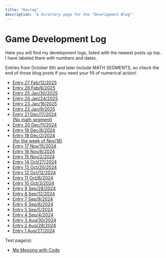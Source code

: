 ```yaml
---
title: "Devlog"
description: 'A directory page for the "Development Blog"'
---
```


# Game Development Log

Here you will find my development logs, listed with the newest posts up top. I have labeled them with numbers and dates.

Entries from October 6th and later include MATH SEGMENTS, so check the end of those blog posts if you need your fill of numerical action!

<ul>
<li><a class="button-link" href="/devlog/feb-12-2025">Entry 27  <span class="date">Feb/12/2025 </span></a></li>
<li><a class="button-link" href="/devlog/feb-6-2025">Entry 26  <span class="date">Feb/6/2025 </span></a></li>
<li><a class="button-link" href="/devlog/jan-30-2025">Entry 25  <span class="date">Jan/30/2025 </span></a></li>
<li><a class="button-link" href="/devlog/jan-24-2025">Entry 24  <span class="date">Jan/24/2025 </span></a></li>
<li><a class="button-link" href="/devlog/jan-16-2025">Entry 23  <span class="date">Jan/16/2025 </span></a></li>
<li><a class="button-link" href="/devlog/jan-9-2025">Entry 22  <span class="date">Jan/9/2025 </span></a></li>
<li><a class="button-link" href="/devlog/dec-17-2024">Entry 21  <span class="date">Dec/17/2024 <br> (No math segment)</span></a></li>
<li><a class="button-link" href="/devlog/dec-11-2024">Entry 20  <span class="date">Dec/11/2024</span></a></li>
<li><a class="button-link" href="/devlog/dec-8-2024">Entry 19  <span class="date">Dec/8/2024</span></a></li>
<li><a class="button-link" href="/devlog/dec-2-2024">Entry 18  <span class="date">Dec/2/2024 <br> (for the week of Nov/18)</span></a></li>
<li><a class="button-link" href="/devlog/nov-15-2024">Entry 17  <span class="date">Nov/15/2024</span></a></li>
<li><a class="button-link" href="/devlog/nov-8-2024">Entry 16  <span class="date">Nov/8/2024</span></a></li>
<li><a class="button-link" href="/devlog/nov-2-2024">Entry 15  <span class="date">Nov/2/2024</span></a></li>
<li><a class="button-link" href="/devlog/oct-27-2024">Entry 14  <span class="date">Oct/27/2024</span></a></li>
<li><a class="button-link" href="/devlog/oct-20-2024">Entry 13  <span class="date">Oct/20/2024</span></a></li>
<li><a class="button-link" href="/devlog/oct-12-2024">Entry 12  <span class="date">Oct/12/2024</span></a></li>
<li><a class="button-link" href="/devlog/oct-6-2024">Entry 11  <span class="date">Oct/6/2024</span></a></li>
<li><a class="button-link" href="/devlog/oct-3-2024">Entry 10  <span class="date">Oct/3/2024</span></a></li>
<li><a class="button-link" href="/devlog/sep-28-2024">Entry 9  <span class="date">Sep/28/2024</span></a></li>
<li><a class="button-link" href="/devlog/sep-12-2024">Entry 8  <span class="date">Sep/12/2024</span></a></li>
<li><a class="button-link" href="/devlog/sep-9-2024">Entry 7  <span class="date">Sep/9/2024</span></a></li>
<li><a class="button-link" href="/devlog/sep-6-2024">Entry 6  <span class="date">Sep/6/2024</span></a></li>
<li><a class="button-link" href="/devlog/sep-5-2024">Entry 5  <span class="date">Sep/5/2024</span></a></li>
<li><a class="button-link" href="/devlog/sep-4-2024">Entry 4  <span class="date">Sep/4/2024</span></a></li>
<li><a class="button-link" href="/devlog/aug-30-2024">Entry 3  <span class="date">Aug/30/2024</span></a></li>
<li><a class="button-link" href="/devlog/aug-28-2024">Entry 2  <span class="date">Aug/28/2024</span></a></li>
<li><a class="button-link" href="/devlog/aug-27-2024">Entry 1  <span class="date">Aug/27/2024</span></a></li>
</ul>

Test page(s):

<ul><li><a href="/devlog/coding-experiment">Me Messing with Code</a></li></ul>

